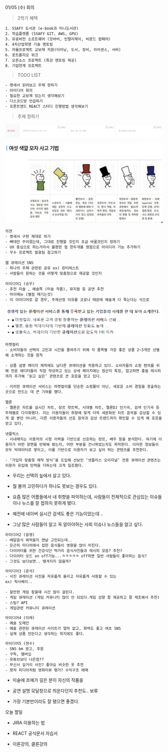 01/05 (수) 회의 



> 2학기 혜택

```
1. SSAFY 도서관 (e-book과 미니도서관)
2. 학습플랫폼 (SSAFY GIT, AWS, GPU)
3. 유료버전 소프트웨어 (모바비, 인텔리제이, 비욘드 컴패어)
4. 4차산업혁명 기술 멘토링
5. 자율프로젝트 교보재 지원(이러닝, 도서, 장비, 라이센스, 서버)
6. 포트폴리오 위크
7. 오픈소스 프로젝트 (특강 멘토링 제공)
8. 기업연계 프로젝트
```



>  TODO LIST 

```
- 명세서 읽어보고 주제 정하기
- 아이디어 회의
- 필요한 교보재 있는지 생각해보기
- 디스코드방 언급하기
- 프론트앤드 REACT 스터디 진행방법 생각해보기
```



> 주제 정하기

![image-20220105123328375](md-images/image-20220105123328375.png)



![image-20220105123303420](md-images/image-20220105123303420.png)



```
의견 
- 명세서 구현 제대로 하기
- 뼈대만 주어졌는데, 그대로 진행할 것인지 조금 바꿀것인지 정하기
- UX 중심으로 하는거라서 불편한 점 한두개를 쟁점으로 아이디어 기능 추가하기
- 우수 프로젝트 발표팀 참고하기

웹 큐레이션 SNS 
- 하나의 주제 관련된 공유 ex) 핀터레스트
- 사람들이 원하는 것을 어떻게 맞춤형으로 제공할 것인지

아이디어1 (승우)
- 추천 미술 , 예술쪽 (미술 작품), 뮤지컬 등 공연 추천
- 마이메뉴 (별점 매기는것)
- 이 아이디어로 갈 경우, 주제선정 이유를 코로나 때문에 예술계 다 죽는다는 식으로
```

![image-20220105133212435](md-images/image-20220105133212435.png)



```
마켓컬리 
- 소비자들의 선택의 고민과 시간을 줄여주기 위해 각 품목별 가장 좋은 상품 2~3개만 선별해 소개하는 것을 원칙

- 상품 설명 페이지 제작에도 남다른 큐레이션을 적용하고 있다. 소비자들의 쇼핑 편의를 위해 전문 에디터들이 직접 작성하고 있는 상세 페이지에는 원산지 특징, 참고하면 좋을 레시피까지 추가해 ‘읽고 싶은’ 콘텐츠로 큰 호응을 얻고 있다. 

- 이러한 큐레이션 서비스는 마켓컬리를 단순한 쇼핑몰이 아닌, 새로운 소비 경험을 창출하는 곳으로 만드는 데 큰 기여를 했다.

멜론
- 멜론은 차트를 실시간 차트, 장르 핫트랙, 시대별 차트, 멜론DJ 인기곡, 검색 인기곡 등 주제별로 다각화했다. 이는 이용자들이 취향에 맞게 더욱 세분화된 차트 음악을 감상할 수 있게 할 뿐만 아니라, 다른 이용자들의 선호 음악과 감상 트렌드까지 확인할 수 있게 해 호응을 얻고 있다.

넷플릭스
- 시네매치는 이용자의 시청 이력을 기반으로 선호하는 장르, 배우 등을 분석한다. 여기에 이용자가 어떤 장면을 반복해 봤는지, 어떤 부분을 건너뛰었는지도 파악한다. 이러한 정보들이 모두 빅데이터로 쌓이고, 이를 기반으로 이용자가 보고 싶어 하는 콘텐츠를 추천한다.

- ‘가입자 맞춤형 제작 방식’을 도입해 선보인 ‘넷플리스 오리지널’ 전용 큐레이션 콘텐츠는 이용자 유입에 탄력을 더하는데 크게 일조했다.
```



- 우리는 선택의 늪에서 살고 있다. 
- 뭘 볼까 고민하다가 하나도 못보는 경우도 있다. 



- 요즘 많은 어플들에서 내 취향을 파악하는데, 사람들이 전체적으로 관심있는 이슈들이나 뉴스를 잘 접하지 못하게 됐다.
- 예전에 네이버 실시간 검색도 좋은 기능이었는데 ..
- 그냥 많은 사람들이 알고 꼭 알아야하는 사회 이슈나 뉴스들을 알고 싶다. 



```
아이디어2 (윤영)
- 배달음식 뭐먹을지 맨날 고민되는데..
- 은근히 미디어에서 접한 음식들이 영향을 많이 미친다. 
- 다이어터를 위한 건강식단 먹거리 음식사진들과 레시피 모음? 추천?
- 다이어터 모드 on off기능...ㅋㅋㅋㅋㅋ off하면 일반 사람들이 좋아하는 음식?
- 그것도 보다보면.. 땡겨지지 않을까?
```



```
아이디어3 (준석)
- 사진 큐레이션 사진을 자유롭게 올리고 자유롭게 사용할 수 있는 
ex) 픽사베이..

- 할만한 게임 찾을때 시간 많이 걸린다.
- 게임 큐레이션 (게임 커뮤니티 많이 안 되있다.게임 성향 잘 제공하고 잘 제조해서 추천)
- 스팀? API 
- 게임관련 커뮤니티 큐레이션
```



```
아이디어4 (이레)
- 예술 도메인 
- 예술 관련된 큐레이션 사이트가 얼마 없고, 화력도 좋고 여초 SNS 
- 실제 상품 만든다고 생각하는 취지에도 좋다. 
```



```
아이디어5 (현수)
- SNS bm 광고, 후원 
- 구독, 멤버십
- 유튜브보다 나은점??
- 무신사 길거리 사진? 좋아요 비슷한 옷 추천
- 왓챠 피디아처럼 영화리뷰 평가? 수익구조 애매 
```



- 미술에 조예가 깊은 분이 자신의 작품을 

- 공연 설명 모달창으로 띄운다던지 추천도.. 보류 

- 가장 기본만이라도 잘 됐으면 좋겠다. 



오늘 할일 

- JIRA 이용하는 법 

- REACT 공식문서 자습서

- 이론강의, 클론강의
